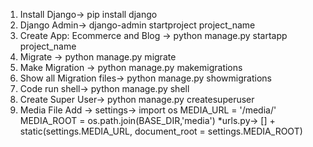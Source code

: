1. Install Django-> pip install django
2. Django Admin-> django-admin startproject project_name
3. Create App: Ecommerce and Blog -> python manage.py startapp project_name
4. Migrate -> python manage.py migrate
5. Make Migration -> python manage.py makemigrations
6. Show all Migration files-> python manage.py showmigrations
7. Code run shell-> python manage.py shell
8. Create Super User-> python manage.py createsuperuser
9. Media File Add -> settings-> import os
  MEDIA_URL = '/media/'
  MEDIA_ROOT = os.path.join(BASE_DIR,'media')
  *urls.py-> [] + static(settings.MEDIA_URL, document_root = settings.MEDIA_ROOT)
